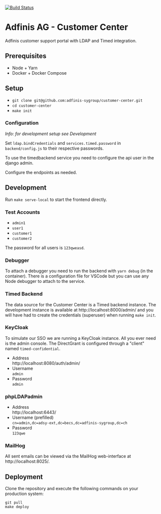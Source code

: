 [![Build Status](https://travis-ci.org/adfinis-sygroup/customer-center.svg?branch=master)](https://travis-ci.org/adfinis-sygroup/customer-center)

# Adfinis AG - Customer Center

Adfinis customer support portal with LDAP and Timed integration.

## Prerequisites

* Node + Yarn
* Docker + Docker Compose

## Setup

* `git clone git@github.com:adfinis-sygroup/customer-center.git`
* `cd customer-center`
* `make init`

### Configuration

*Info: for development setup see Development*

Set `ldap.bindCredentials` and `services.timed.password` in `backend/config.js` to their respective passwords.

To use the timedbackend service you need to configure the api user in the django admin.

Configure the endpoints as needed.

## Development

Run `make serve-local` to start the frontend directly.

### Test Accounts
* `admin1`
* `user1`
* `customer1`
* `customer2`

The password for all users is `123qweasd`.

### Debugger
To attach a debugger you need to run the backend with `yarn debug` (in the container). There is a configuration file for VSCode but you can use any Node debugger to attach to the service.

### Timed Backend
The data source for the Customer Center is a Timed backend instance. The development instance is available at http://localhost:8000/admin/ and you will have had to create the credentials (superuser) when running `make init`.

### KeyCloak
To simulate our SSO we are running a KeyCloak instance. All you ever need is the admin console. The DirectGrant is configured through a "client" named `timed-confidential`.
* Address  
  http://localhost:8080/auth/admin/
* Username  
  `admin`
* Password  
  `admin`

### phpLDAPadmin
* Address  
  http://localhost:6443/
* Username (prefilled)  
  `cn=admin,dc=adsy-ext,dc=becs,dc=adfinis-sygroup,dc=ch`
* Password  
  `123qwe`

### MailHog
All sent emails can be viewed via the MailHog web-interface at http://localhost:8025/.

## Deployment

Clone the repository and execute the following commands on your production system:

```
git pull
make deploy
```

